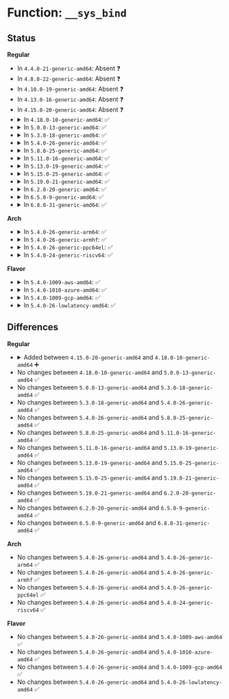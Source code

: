 # Function: <code>__sys_bind</code>

## Status
<b>Regular</b>
<ul>
<li>
In <code>4.4.0-21-generic-amd64</code>: Absent ❓
</li>
<li>
In <code>4.8.0-22-generic-amd64</code>: Absent ❓
</li>
<li>
In <code>4.10.0-19-generic-amd64</code>: Absent ❓
</li>
<li>
In <code>4.13.0-16-generic-amd64</code>: Absent ❓
</li>
<li>
In <code>4.15.0-20-generic-amd64</code>: Absent ❓
</li>
<li>
<details>
<summary>In <code>4.18.0-10-generic-amd64</code>: ✅</summary>

```c
int __sys_bind(int fd, struct sockaddr * umyaddr, int addrlen)
```

```json
{
  "name": "__sys_bind",
  "collision_type": "Unique Global",
  "inline_type": "No",
  "funcs": [
    {
      "addr": 18446744071587702832,
      "name": "__sys_bind",
      "external": true,
      "loc": "net/socket.c:1481",
      "file": "net/socket.c",
      "inline": "seen, unknown",
      "caller_inline": [],
      "caller_func": [
        "net/socket.c:__ia32_sys_socketcall",
        "net/socket.c:__x64_sys_socketcall",
        "net/socket.c:__ia32_sys_bind",
        "net/socket.c:__x64_sys_bind",
        "net/compat.c:__x32_compat_sys_socketcall",
        "net/compat.c:__ia32_compat_sys_socketcall"
      ]
    }
  ],
  "symbols": [
    {
      "addr": 18446744071587702832,
      "name": "__sys_bind",
      "section": ".text",
      "bind": "STB_GLOBAL",
      "size": 263
    }
  ]
}
```
</details>
</li>
<li>
<details>
<summary>In <code>5.0.0-13-generic-amd64</code>: ✅</summary>

```c
int __sys_bind(int fd, struct sockaddr * umyaddr, int addrlen)
```

```json
{
  "name": "__sys_bind",
  "collision_type": "Unique Global",
  "inline_type": "No",
  "funcs": [
    {
      "addr": 18446744071587836288,
      "name": "__sys_bind",
      "external": true,
      "loc": "net/socket.c:1468",
      "file": "net/socket.c",
      "inline": "seen, unknown",
      "caller_inline": [],
      "caller_func": [
        "net/socket.c:__ia32_sys_socketcall",
        "net/socket.c:__x64_sys_socketcall",
        "net/socket.c:__ia32_sys_bind",
        "net/socket.c:__x64_sys_bind",
        "net/compat.c:__x32_compat_sys_socketcall",
        "net/compat.c:__ia32_compat_sys_socketcall"
      ]
    }
  ],
  "symbols": [
    {
      "addr": 18446744071587836288,
      "name": "__sys_bind",
      "section": ".text",
      "bind": "STB_GLOBAL",
      "size": 263
    }
  ]
}
```
</details>
</li>
<li>
<details>
<summary>In <code>5.3.0-18-generic-amd64</code>: ✅</summary>

```c
int __sys_bind(int fd, struct sockaddr * umyaddr, int addrlen)
```

```json
{
  "name": "__sys_bind",
  "collision_type": "Unique Global",
  "inline_type": "No",
  "funcs": [
    {
      "addr": 18446744071588140176,
      "name": "__sys_bind",
      "external": true,
      "loc": "net/socket.c:1633",
      "file": "net/socket.c",
      "inline": "seen, unknown",
      "caller_inline": [],
      "caller_func": [
        "net/socket.c:__ia32_sys_socketcall",
        "net/socket.c:__x64_sys_socketcall",
        "net/socket.c:__ia32_sys_bind",
        "net/socket.c:__x64_sys_bind",
        "net/compat.c:__do_compat_sys_socketcall"
      ]
    }
  ],
  "symbols": [
    {
      "addr": 18446744071588140176,
      "name": "__sys_bind",
      "section": ".text",
      "bind": "STB_GLOBAL",
      "size": 267
    }
  ]
}
```
</details>
</li>
<li>
<details>
<summary>In <code>5.4.0-26-generic-amd64</code>: ✅</summary>

```c
int __sys_bind(int fd, struct sockaddr * umyaddr, int addrlen)
```

```json
{
  "name": "__sys_bind",
  "collision_type": "Unique Global",
  "inline_type": "No",
  "funcs": [
    {
      "addr": 18446744071588345072,
      "name": "__sys_bind",
      "external": true,
      "loc": "net/socket.c:1633",
      "file": "net/socket.c",
      "inline": "seen, unknown",
      "caller_inline": [],
      "caller_func": [
        "net/socket.c:__ia32_sys_socketcall",
        "net/socket.c:__x64_sys_socketcall",
        "net/socket.c:__ia32_sys_bind",
        "net/socket.c:__x64_sys_bind",
        "net/compat.c:__do_compat_sys_socketcall"
      ]
    }
  ],
  "symbols": [
    {
      "addr": 18446744071588345072,
      "name": "__sys_bind",
      "section": ".text",
      "bind": "STB_GLOBAL",
      "size": 267
    }
  ]
}
```
</details>
</li>
<li>
<details>
<summary>In <code>5.8.0-25-generic-amd64</code>: ✅</summary>

```c
int __sys_bind(int fd, struct sockaddr * umyaddr, int addrlen)
```

```json
{
  "name": "__sys_bind",
  "collision_type": "Unique Global",
  "inline_type": "No",
  "funcs": [
    {
      "addr": 18446744071589203440,
      "name": "__sys_bind",
      "external": true,
      "loc": "net/socket.c:1643",
      "file": "net/socket.c",
      "inline": "seen, unknown",
      "caller_inline": [],
      "caller_func": [
        "net/socket.c:__do_sys_socketcall",
        "net/socket.c:__ia32_sys_bind",
        "net/socket.c:__x64_sys_bind",
        "net/compat.c:__do_compat_sys_socketcall"
      ]
    }
  ],
  "symbols": [
    {
      "addr": 18446744071589203440,
      "name": "__sys_bind",
      "section": ".text",
      "bind": "STB_GLOBAL",
      "size": 269
    }
  ]
}
```
</details>
</li>
<li>
<details>
<summary>In <code>5.11.0-16-generic-amd64</code>: ✅</summary>

```c
int __sys_bind(int fd, struct sockaddr * umyaddr, int addrlen)
```

```json
{
  "name": "__sys_bind",
  "collision_type": "Unique Global",
  "inline_type": "No",
  "funcs": [
    {
      "addr": 18446744071589201472,
      "name": "__sys_bind",
      "external": true,
      "loc": "net/socket.c:1621",
      "file": "net/socket.c",
      "inline": "seen, unknown",
      "caller_inline": [],
      "caller_func": [
        "net/socket.c:__do_sys_socketcall",
        "net/socket.c:__ia32_sys_bind",
        "net/socket.c:__x64_sys_bind",
        "net/compat.c:__do_compat_sys_socketcall"
      ]
    }
  ],
  "symbols": [
    {
      "addr": 18446744071589201472,
      "name": "__sys_bind",
      "section": ".text",
      "bind": "STB_GLOBAL",
      "size": 269
    }
  ]
}
```
</details>
</li>
<li>
<details>
<summary>In <code>5.13.0-19-generic-amd64</code>: ✅</summary>

```c
int __sys_bind(int fd, struct sockaddr * umyaddr, int addrlen)
```

```json
{
  "name": "__sys_bind",
  "collision_type": "Unique Global",
  "inline_type": "No",
  "funcs": [
    {
      "addr": 18446744071589095056,
      "name": "__sys_bind",
      "external": true,
      "loc": "net/socket.c:1612",
      "file": "net/socket.c",
      "inline": "seen, unknown",
      "caller_inline": [],
      "caller_func": [
        "net/socket.c:__do_sys_socketcall",
        "net/socket.c:__ia32_sys_bind",
        "net/socket.c:__x64_sys_bind",
        "net/compat.c:__do_compat_sys_socketcall"
      ]
    }
  ],
  "symbols": [
    {
      "addr": 18446744071589095056,
      "name": "__sys_bind",
      "section": ".text",
      "bind": "STB_GLOBAL",
      "size": 269
    }
  ]
}
```
</details>
</li>
<li>
<details>
<summary>In <code>5.15.0-25-generic-amd64</code>: ✅</summary>

```c
int __sys_bind(int fd, struct sockaddr * umyaddr, int addrlen)
```

```json
{
  "name": "__sys_bind",
  "collision_type": "Unique Global",
  "inline_type": "No",
  "funcs": [
    {
      "addr": 18446744071589812656,
      "name": "__sys_bind",
      "external": true,
      "loc": "net/socket.c:1682",
      "file": "net/socket.c",
      "inline": "seen, unknown",
      "caller_inline": [],
      "caller_func": [
        "net/socket.c:__do_sys_socketcall",
        "net/socket.c:__ia32_sys_bind",
        "net/socket.c:__x64_sys_bind",
        "net/compat.c:__do_compat_sys_socketcall"
      ]
    }
  ],
  "symbols": [
    {
      "addr": 18446744071589812656,
      "name": "__sys_bind",
      "section": ".text",
      "bind": "STB_GLOBAL",
      "size": 269
    }
  ]
}
```
</details>
</li>
<li>
<details>
<summary>In <code>5.19.0-21-generic-amd64</code>: ✅</summary>

```c
int __sys_bind(int fd, struct sockaddr * umyaddr, int addrlen)
```

```json
{
  "name": "__sys_bind",
  "collision_type": "Unique Global",
  "inline_type": "No",
  "funcs": [
    {
      "addr": 18446744071591332224,
      "name": "__sys_bind",
      "external": true,
      "loc": "net/socket.c:1762",
      "file": "net/socket.c",
      "inline": "seen, unknown",
      "caller_inline": [],
      "caller_func": [
        "net/socket.c:__do_sys_socketcall",
        "net/socket.c:__ia32_sys_bind",
        "net/socket.c:__x64_sys_bind",
        "net/compat.c:__do_compat_sys_socketcall"
      ]
    }
  ],
  "symbols": [
    {
      "addr": 18446744071591332224,
      "name": "__sys_bind",
      "section": ".text",
      "bind": "STB_GLOBAL",
      "size": 266
    }
  ]
}
```
</details>
</li>
<li>
<details>
<summary>In <code>6.2.0-20-generic-amd64</code>: ✅</summary>

```c
int __sys_bind(int fd, struct sockaddr * umyaddr, int addrlen)
```

```json
{
  "name": "__sys_bind",
  "collision_type": "Unique Global",
  "inline_type": "No",
  "funcs": [
    {
      "addr": 18446744071593087168,
      "name": "__sys_bind",
      "external": true,
      "loc": "net/socket.c:1762",
      "file": "net/socket.c",
      "inline": "seen, unknown",
      "caller_inline": [],
      "caller_func": [
        "net/socket.c:__do_sys_socketcall",
        "net/socket.c:__ia32_sys_bind",
        "net/socket.c:__x64_sys_bind",
        "net/compat.c:__do_compat_sys_socketcall"
      ]
    }
  ],
  "symbols": [
    {
      "addr": 18446744071593087168,
      "name": "__sys_bind",
      "section": ".text",
      "bind": "STB_GLOBAL",
      "size": 266
    }
  ]
}
```
</details>
</li>
<li>
<details>
<summary>In <code>6.5.0-9-generic-amd64</code>: ✅</summary>

```c
int __sys_bind(int fd, struct sockaddr * umyaddr, int addrlen)
```

```json
{
  "name": "__sys_bind",
  "collision_type": "Unique Global",
  "inline_type": "No",
  "funcs": [
    {
      "addr": 18446744071593539296,
      "name": "__sys_bind",
      "external": true,
      "loc": "net/socket.c:1791",
      "file": "net/socket.c",
      "inline": "seen, unknown",
      "caller_inline": [],
      "caller_func": [
        "net/socket.c:__do_sys_socketcall",
        "net/socket.c:__ia32_sys_bind",
        "net/socket.c:__x64_sys_bind",
        "net/compat.c:__do_compat_sys_socketcall"
      ]
    }
  ],
  "symbols": [
    {
      "addr": 18446744071593539296,
      "name": "__sys_bind",
      "section": ".text",
      "bind": "STB_GLOBAL",
      "size": 266
    }
  ]
}
```
</details>
</li>
<li>
<details>
<summary>In <code>6.8.0-31-generic-amd64</code>: ✅</summary>

```c
int __sys_bind(int fd, struct sockaddr * umyaddr, int addrlen)
```

```json
{
  "name": "__sys_bind",
  "collision_type": "Unique Global",
  "inline_type": "No",
  "funcs": [
    {
      "addr": 18446744071594311952,
      "name": "__sys_bind",
      "external": true,
      "loc": "net/socket.c:1833",
      "file": "net/socket.c",
      "inline": "seen, unknown",
      "caller_inline": [],
      "caller_func": [
        "net/socket.c:__do_sys_socketcall",
        "net/socket.c:__ia32_sys_bind",
        "net/socket.c:__x64_sys_bind",
        "net/compat.c:__do_compat_sys_socketcall"
      ]
    }
  ],
  "symbols": [
    {
      "addr": 18446744071594311952,
      "name": "__sys_bind",
      "section": ".text",
      "bind": "STB_GLOBAL",
      "size": 266
    }
  ]
}
```
</details>
</li>
</ul>
<b>Arch</b>
<ul>
<li>
<details>
<summary>In <code>5.4.0-26-generic-arm64</code>: ✅</summary>

```c
int __sys_bind(int fd, struct sockaddr * umyaddr, int addrlen)
```

```json
{
  "name": "__sys_bind",
  "collision_type": "Unique Global",
  "inline_type": "No",
  "funcs": [
    {
      "addr": 18446603336501851880,
      "name": "__sys_bind",
      "external": true,
      "loc": "net/socket.c:1633",
      "file": "net/socket.c",
      "inline": "seen, unknown",
      "caller_inline": [],
      "caller_func": [
        "net/socket.c:__arm64_sys_bind",
        "net/compat.c:__do_compat_sys_socketcall"
      ]
    }
  ],
  "symbols": [
    {
      "addr": 18446603336501851880,
      "name": "__sys_bind",
      "section": ".text",
      "bind": "STB_GLOBAL",
      "size": 264
    }
  ]
}
```
</details>
</li>
<li>
<details>
<summary>In <code>5.4.0-26-generic-armhf</code>: ✅</summary>

```c
int __sys_bind(int fd, struct sockaddr * umyaddr, int addrlen)
```

```json
{
  "name": "__sys_bind",
  "collision_type": "Unique Global",
  "inline_type": "No",
  "funcs": [
    {
      "addr": 3234619732,
      "name": "__sys_bind",
      "external": true,
      "loc": "net/socket.c:1633",
      "file": "net/socket.c",
      "inline": "seen, unknown",
      "caller_inline": [],
      "caller_func": [
        "net/socket.c:__se_sys_bind"
      ]
    }
  ],
  "symbols": [
    {
      "addr": 3234619732,
      "name": "__sys_bind",
      "section": ".text",
      "bind": "STB_GLOBAL",
      "size": 224
    }
  ]
}
```
</details>
</li>
<li>
<details>
<summary>In <code>5.4.0-26-generic-ppc64el</code>: ✅</summary>

```c
int __sys_bind(int fd, struct sockaddr * umyaddr, int addrlen)
```

```json
{
  "name": "__sys_bind",
  "collision_type": "Unique Global",
  "inline_type": "No",
  "funcs": [
    {
      "addr": 13835058055295253376,
      "name": "__sys_bind",
      "external": true,
      "loc": "net/socket.c:1633",
      "file": "net/socket.c",
      "inline": "seen, unknown",
      "caller_inline": [],
      "caller_func": [
        "net/socket.c:__se_sys_socketcall",
        "net/socket.c:__se_sys_bind",
        "net/compat.c:__do_compat_sys_socketcall"
      ]
    }
  ],
  "symbols": [
    {
      "addr": 13835058055295253376,
      "name": "__sys_bind",
      "section": ".text",
      "bind": "STB_GLOBAL",
      "size": 332
    }
  ]
}
```
</details>
</li>
<li>
<details>
<summary>In <code>5.4.0-24-generic-riscv64</code>: ✅</summary>

```c
int __sys_bind(int fd, struct sockaddr * umyaddr, int addrlen)
```

```json
{
  "name": "__sys_bind",
  "collision_type": "Unique Global",
  "inline_type": "No",
  "funcs": [
    {
      "addr": 18446743936278180028,
      "name": "__sys_bind",
      "external": true,
      "loc": "net/socket.c:1633",
      "file": "net/socket.c",
      "inline": "seen, unknown",
      "caller_inline": [],
      "caller_func": [
        "net/socket.c:__se_sys_bind"
      ]
    }
  ],
  "symbols": [
    {
      "addr": 18446743936278180028,
      "name": "__sys_bind",
      "section": ".text",
      "bind": "STB_GLOBAL",
      "size": 182
    }
  ]
}
```
</details>
</li>
</ul>
<b>Flavor</b>
<ul>
<li>
<details>
<summary>In <code>5.4.0-1009-aws-amd64</code>: ✅</summary>

```c
int __sys_bind(int fd, struct sockaddr * umyaddr, int addrlen)
```

```json
{
  "name": "__sys_bind",
  "collision_type": "Unique Global",
  "inline_type": "No",
  "funcs": [
    {
      "addr": 18446744071587951856,
      "name": "__sys_bind",
      "external": true,
      "loc": "net/socket.c:1633",
      "file": "net/socket.c",
      "inline": "seen, unknown",
      "caller_inline": [],
      "caller_func": [
        "net/socket.c:__ia32_sys_socketcall",
        "net/socket.c:__x64_sys_socketcall",
        "net/socket.c:__ia32_sys_bind",
        "net/socket.c:__x64_sys_bind",
        "net/compat.c:__do_compat_sys_socketcall"
      ]
    }
  ],
  "symbols": [
    {
      "addr": 18446744071587951856,
      "name": "__sys_bind",
      "section": ".text",
      "bind": "STB_GLOBAL",
      "size": 267
    }
  ]
}
```
</details>
</li>
<li>
<details>
<summary>In <code>5.4.0-1010-azure-amd64</code>: ✅</summary>

```c
int __sys_bind(int fd, struct sockaddr * umyaddr, int addrlen)
```

```json
{
  "name": "__sys_bind",
  "collision_type": "Unique Global",
  "inline_type": "No",
  "funcs": [
    {
      "addr": 18446744071587664960,
      "name": "__sys_bind",
      "external": true,
      "loc": "net/socket.c:1633",
      "file": "net/socket.c",
      "inline": "seen, unknown",
      "caller_inline": [],
      "caller_func": [
        "net/socket.c:__ia32_sys_socketcall",
        "net/socket.c:__x64_sys_socketcall",
        "net/socket.c:__ia32_sys_bind",
        "net/socket.c:__x64_sys_bind",
        "net/compat.c:__do_compat_sys_socketcall"
      ]
    }
  ],
  "symbols": [
    {
      "addr": 18446744071587664960,
      "name": "__sys_bind",
      "section": ".text",
      "bind": "STB_GLOBAL",
      "size": 267
    }
  ]
}
```
</details>
</li>
<li>
<details>
<summary>In <code>5.4.0-1009-gcp-amd64</code>: ✅</summary>

```c
int __sys_bind(int fd, struct sockaddr * umyaddr, int addrlen)
```

```json
{
  "name": "__sys_bind",
  "collision_type": "Unique Global",
  "inline_type": "No",
  "funcs": [
    {
      "addr": 18446744071588283632,
      "name": "__sys_bind",
      "external": true,
      "loc": "net/socket.c:1633",
      "file": "net/socket.c",
      "inline": "seen, unknown",
      "caller_inline": [],
      "caller_func": [
        "net/socket.c:__ia32_sys_socketcall",
        "net/socket.c:__x64_sys_socketcall",
        "net/socket.c:__ia32_sys_bind",
        "net/socket.c:__x64_sys_bind",
        "net/compat.c:__do_compat_sys_socketcall"
      ]
    }
  ],
  "symbols": [
    {
      "addr": 18446744071588283632,
      "name": "__sys_bind",
      "section": ".text",
      "bind": "STB_GLOBAL",
      "size": 267
    }
  ]
}
```
</details>
</li>
<li>
<details>
<summary>In <code>5.4.0-26-lowlatency-amd64</code>: ✅</summary>

```c
int __sys_bind(int fd, struct sockaddr * umyaddr, int addrlen)
```

```json
{
  "name": "__sys_bind",
  "collision_type": "Unique Global",
  "inline_type": "No",
  "funcs": [
    {
      "addr": 18446744071588418784,
      "name": "__sys_bind",
      "external": true,
      "loc": "net/socket.c:1633",
      "file": "net/socket.c",
      "inline": "seen, unknown",
      "caller_inline": [],
      "caller_func": [
        "net/socket.c:__ia32_sys_socketcall",
        "net/socket.c:__x64_sys_socketcall",
        "net/socket.c:__ia32_sys_bind",
        "net/socket.c:__x64_sys_bind",
        "net/compat.c:__do_compat_sys_socketcall"
      ]
    }
  ],
  "symbols": [
    {
      "addr": 18446744071588418784,
      "name": "__sys_bind",
      "section": ".text",
      "bind": "STB_GLOBAL",
      "size": 267
    }
  ]
}
```
</details>
</li>
</ul>

## Differences
<b>Regular</b>
<ul>
<li>
<details>
<summary>Added between <code>4.15.0-20-generic-amd64</code> and <code>4.18.0-10-generic-amd64</code> ➕</summary>

```c
int __sys_bind(int fd, struct sockaddr * umyaddr, int addrlen)
```
</details>
</li>
<li>
No changes between <code>4.18.0-10-generic-amd64</code> and <code>5.0.0-13-generic-amd64</code> ✅
</li>
<li>
No changes between <code>5.0.0-13-generic-amd64</code> and <code>5.3.0-18-generic-amd64</code> ✅
</li>
<li>
No changes between <code>5.3.0-18-generic-amd64</code> and <code>5.4.0-26-generic-amd64</code> ✅
</li>
<li>
No changes between <code>5.4.0-26-generic-amd64</code> and <code>5.8.0-25-generic-amd64</code> ✅
</li>
<li>
No changes between <code>5.8.0-25-generic-amd64</code> and <code>5.11.0-16-generic-amd64</code> ✅
</li>
<li>
No changes between <code>5.11.0-16-generic-amd64</code> and <code>5.13.0-19-generic-amd64</code> ✅
</li>
<li>
No changes between <code>5.13.0-19-generic-amd64</code> and <code>5.15.0-25-generic-amd64</code> ✅
</li>
<li>
No changes between <code>5.15.0-25-generic-amd64</code> and <code>5.19.0-21-generic-amd64</code> ✅
</li>
<li>
No changes between <code>5.19.0-21-generic-amd64</code> and <code>6.2.0-20-generic-amd64</code> ✅
</li>
<li>
No changes between <code>6.2.0-20-generic-amd64</code> and <code>6.5.0-9-generic-amd64</code> ✅
</li>
<li>
No changes between <code>6.5.0-9-generic-amd64</code> and <code>6.8.0-31-generic-amd64</code> ✅
</li>
</ul>
<b>Arch</b>
<ul>
<li>
No changes between <code>5.4.0-26-generic-amd64</code> and <code>5.4.0-26-generic-arm64</code> ✅
</li>
<li>
No changes between <code>5.4.0-26-generic-amd64</code> and <code>5.4.0-26-generic-armhf</code> ✅
</li>
<li>
No changes between <code>5.4.0-26-generic-amd64</code> and <code>5.4.0-26-generic-ppc64el</code> ✅
</li>
<li>
No changes between <code>5.4.0-26-generic-amd64</code> and <code>5.4.0-24-generic-riscv64</code> ✅
</li>
</ul>
<b>Flavor</b>
<ul>
<li>
No changes between <code>5.4.0-26-generic-amd64</code> and <code>5.4.0-1009-aws-amd64</code> ✅
</li>
<li>
No changes between <code>5.4.0-26-generic-amd64</code> and <code>5.4.0-1010-azure-amd64</code> ✅
</li>
<li>
No changes between <code>5.4.0-26-generic-amd64</code> and <code>5.4.0-1009-gcp-amd64</code> ✅
</li>
<li>
No changes between <code>5.4.0-26-generic-amd64</code> and <code>5.4.0-26-lowlatency-amd64</code> ✅
</li>
</ul>
